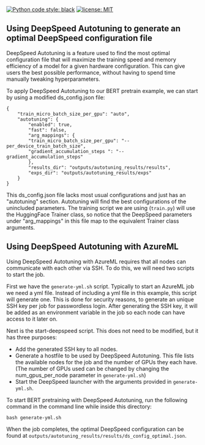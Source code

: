 
[![Python code style: black](https://img.shields.io/badge/code%20style-black-000000.svg)](https://github.com/psf/black)
[![license: MIT](https://img.shields.io/badge/License-MIT-purple.svg)](LICENSE)
## Using DeepSpeed Autotuning to generate an optimal DeepSpeed configuration file

DeepSpeed Autotuning is a feature used to find the most optimal configuration file that will maximize the training speed and memory efficiency of a model for a given hardware configuration. This can give users the best possible performance, without having to spend time manually tweaking hyperparameters.

To apply DeepSpeed Autotuning to our BERT pretrain example, we can start by using a modified ds_config.json file:

```
{
    "train_micro_batch_size_per_gpu": "auto",
    "autotuning": {
        "enabled": true,
        "fast": false,
        "arg_mappings": {
        "train_micro_batch_size_per_gpu": "--per_device_train_batch_size",
        "gradient_accumulation_steps ": "--gradient_accumulation_steps"
        },
        "results_dir": "outputs/autotuning_results/results",
        "exps_dir": "outputs/autotuning_results/exps"
    }
}
```
This ds_config.json file lacks most usual configurations and just has an "autotuning" section. Autotuning will find the best configurations of the unincluded parameters. The training script we are using (``train.py``) will use the HuggingFace Trainer class, so notice that the DeepSpeed parameters under "arg_mappings" in this file map to the equivalent Trainer class arguments.

## Using DeepSpeed Autotuning with AzureML

Using DeepSpeed Autotuning with AzureML requires that all nodes can communicate with each other via SSH. To do this, we will need two scripts to start the job.

First we have the ``generate-yml.sh`` script. Typically to start an AzureML job we need a yml file. Instead of including a yml file in this example, this script will generate one. This is done for security reasons, to generate an unique SSH key per job for passwordless login. After generating the SSH key, it will be added as an environment variable in the job so each node can have access to it later on.

Next is the start-deepspeed script. This does not need to be modified, but it has three purposes:
- Add the generated SSH key to all nodes.
- Generate a hostfile to be used by DeepSpeed Autotuning. This file lists the available nodes for the job and the number of GPUs they each have. (The number of GPUs used can be changed by changing the num_gpus_per_node parameter in ``generate-yml.sh``)
- Start the DeepSpeed launcher with the arguments provided in ``generate-yml.sh``.

To start BERT pretraining with DeepSpeed Autotuning, run the following command in the command line while inside this directory:
```
bash generate-yml.sh
```

When the job completes, the optimal DeepSpeed configuration can be found at ``outputs/autotuning_results/results/ds_config_optimal.json``.
